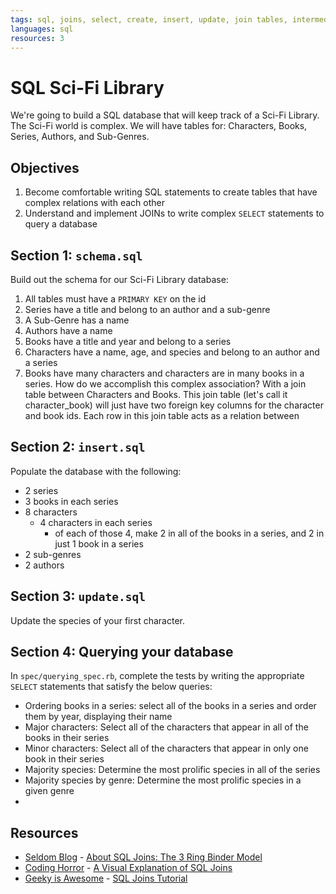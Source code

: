 ```yaml
---
tags: sql, joins, select, create, insert, update, join tables, intermediate
languages: sql
resources: 3
---
```


# SQL Sci-Fi Library

We're going to build a SQL database that will keep track of a Sci-Fi Library. The Sci-Fi world is complex. We will have tables for: Characters, Books, Series, Authors, and Sub-Genres.

## Objectives

1. Become comfortable writing SQL statements to create tables that have complex relations with each other
2. Understand and implement JOINs to write complex `SELECT` statements to query a database

## Section 1: `schema.sql`

Build out the schema for our Sci-Fi Library database:

1. All tables must have a `PRIMARY KEY` on the id
2. Series have a title and belong to an author and a sub-genre
3. A Sub-Genre has a name
4. Authors have a name
5. Books have a title and year and belong to a series
6. Characters have a name, age, and species and belong to an author and a series
7. Books have many characters and characters are in many books in a series. How do we accomplish this complex association? With a join table between Characters and Books. This join table (let's call it character_book) will just have two foreign key columns for the character and book ids. Each row in this join table acts as a relation between 

## Section 2: `insert.sql`

Populate the database with the following:

* 2 series
* 3 books in each series
* 8 characters
  * 4 characters in each series
    * of each of those 4, make 2 in all of the books in a series, and 2 in just 1 book in a series
* 2 sub-genres
* 2 authors

## Section 3: `update.sql`

Update the species of your first character.

## Section 4: Querying your database

In `spec/querying_spec.rb`, complete the tests by writing the appropriate `SELECT` statements that satisfy the below queries:

* Ordering books in a series: select all of the books in a series and order them by year, displaying their name
* Major characters: Select all of the characters that appear in all of the books in their series
* Minor characters: Select all of the characters that appear in only one book in their series
* Majority species: Determine the most prolific species in all of the series 
* Majority species by genre: Determine the most prolific species in a given genre
* 


## Resources
* [Seldom Blog](http://blog.seldomatt.com/) - [About SQL Joins: The 3 Ring Binder Model](http://blog.seldomatt.com/blog/2012/10/17/about-sql-joins-the-3-ring-binder-model/)
* [Coding Horror](http://blog.codinghorror.com/) - [A Visual Explanation of SQL Joins](http://blog.codinghorror.com/a-visual-explanation-of-sql-joins/)
* [Geeky is Awesome](http://geekyisawesome.blogspot.com/) - [SQL Joins Tutorial](http://geekyisawesome.blogspot.com/2011/03/sql-joins-tutorial.html)